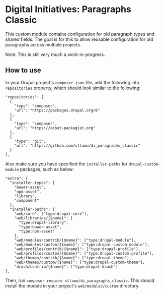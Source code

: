 # Digital Initiatives: Paragraphs Classic

This custom module contains configuration for old paragraph types and shared
fields. The goal is for this to allow reusable configuration for old paragraphs
across multiple projects.

Note: This is still very much a work-in-progress.

## How to use

In your Drupal project's `composer.json` file, add the following into
`repositories` property, which should look similar to the following:

```
"repositories": [
  {
    "type": "composer",
    "url": "https://packages.drupal.org/8"
  },
  {
    "type": "composer",
    "url": "https://asset-packagist.org"
  },
  {
    "type": "git",
    "url": "https://github.com/stlawu/di_paragraphs_classic"
  }
],
```

Also make sure you have specified the `installer-paths` for `drupal-custom-
module` packages, such as below:

```
"extra": {
  "installer-types": [
    "bower-asset",
    "npm-asset",
    "library",
    "component"
  ],
  "installer-paths": {
    "web/core": ["type:drupal-core"],
    "web/libraries/{$name}": [
      "type:drupal-library", 
      "type:bower-asset", 
      "type:npm-asset"
    ],
    "web/modules/contrib/{$name}": ["type:drupal-module"],
    "web/modules/custom/{$name}": ["type:drupal-custom-module"],
    "web/profiles/contrib/{$name}": ["type:drupal-profile"],
    "web/profiles/custom/{$name}": ["type:drupal-custom-profile"],
    "web/themes/contrib/{$name}": ["type:drupal-theme"],
    "web/themes/custom/{$name}": ["type:drupal-custom-theme"],
    "drush/contrib/{$name}": ["type:drupal-drush"]
},

```

Then, run `composer require stlawu/di_paragraphs_classic`. This should install
the module in your project's `web/modules/custom` directory.

